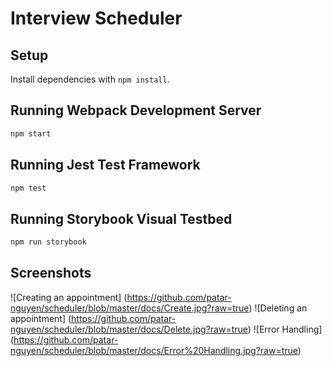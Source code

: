 # Interview Scheduler

## Setup

Install dependencies with `npm install`.

## Running Webpack Development Server

```sh
npm start
```

## Running Jest Test Framework

```sh
npm test
```

## Running Storybook Visual Testbed

```sh
npm run storybook
```
## Screenshots
![Creating an appointment] (https://github.com/patar-nguyen/scheduler/blob/master/docs/Create.jpg?raw=true)
![Deleting an appointment] (https://github.com/patar-nguyen/scheduler/blob/master/docs/Delete.jpg?raw=true)
![Error Handling] (https://github.com/patar-nguyen/scheduler/blob/master/docs/Error%20Handling.jpg?raw=true)
